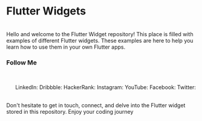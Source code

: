 <h1>Flutter Widgets</h1>
</br>
Hello and welcome to the Flutter Widget repository! This place is filled with examples of different Flutter widgets. These examples are here to help you learn how to use them in your own Flutter apps.
</br>
<h3>Follow Me</h3>
</br>
<ul>
LinkedIn: 
Dribbble: 
HackerRank: 
Instagram: 
YouTube: 
Facebook: 
Twitter: 
</ul>
</br>
Don't hesitate to get in touch, connect, and delve into the Flutter widget stored in this repository. Enjoy your coding journey
